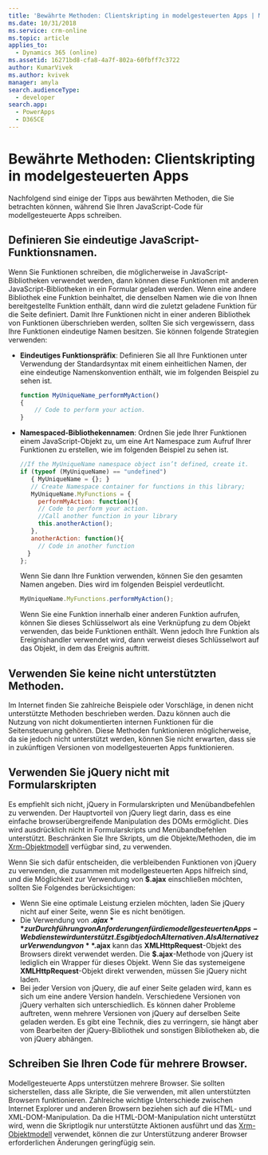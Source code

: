 ```yaml
---
title: 'Bewährte Methoden: Clientskripting in modelgesteuerten Apps | MicrosoftDocs'
ms.date: 10/31/2018
ms.service: crm-online
ms.topic: article
applies_to:
  - Dynamics 365 (online)
ms.assetid: 16271bd8-cfa8-4a7f-802a-60fbff7c3722
author: KumarVivek
ms.author: kvivek
manager: amyla
search.audienceType:
  - developer
search.app:
  - PowerApps
  - D365CE
---
```

# <a name="best-practices-client-scripting-in-model-driven-apps"></a>Bewährte Methoden: Clientskripting in modelgesteuerten Apps



Nachfolgend sind einige der Tipps aus bewährten Methoden, die Sie betrachten können, während Sie Ihren JavaScript-Code für modellgesteuerte Apps schreiben.

## <a name="define-unique-javascript-function-names"></a>Definieren Sie eindeutige JavaScript-Funktionsnamen.

Wenn Sie Funktionen schreiben, die möglicherweise in JavaScript-Bibliotheken verwendet werden, dann können diese Funktionen mit anderen JavaScript-Bibliotheken in ein Formular geladen werden. Wenn eine andere Bibliothek eine Funktion beinhaltet, die denselben Namen wie die von Ihnen bereitgestellte Funktion enthält, dann wird die zuletzt geladene Funktion für die Seite definiert. Damit Ihre Funktionen nicht in einer anderen Bibliothek von Funktionen überschrieben werden, sollten Sie sich vergewissern, dass Ihre Funktionen eindeutige Namen besitzen. Sie können folgende Strategien verwenden:

- **Eindeutiges Funktionspräfix**: Definieren Sie all Ihre Funktionen unter Verwendung der Standardsyntax mit einem einheitlichen Namen, der eine eindeutige Namenskonvention enthält, wie im folgenden Beispiel zu sehen ist.
    ```JavaScript
    function MyUniqueName_performMyAction()
    {
        // Code to perform your action.
    }
    ```
- **Namespaced-Bibliothekennamen**: Ordnen Sie jede Ihrer Funktionen einem JavaScript-Objekt zu, um eine Art Namespace zum Aufruf Ihrer Funktionen zu erstellen, wie im folgenden Beispiel zu sehen ist.
    ```JavaScript
    //If the MyUniqueName namespace object isn’t defined, create it.
    if (typeof (MyUniqueName) == "undefined")
       { MyUniqueName = {}; }
       // Create Namespace container for functions in this library;
       MyUniqueName.MyFunctions = {
         performMyAction: function(){
         // Code to perform your action.
         //Call another function in your library
         this.anotherAction();
       },
       anotherAction: function(){
         // Code in another function
      }
    };
    ```

    Wenn Sie dann Ihre Funktion verwenden, können Sie den gesamten Namen angeben. Dies wird im folgenden Beispiel verdeutlicht.

    ```JavaScript
    MyUniqueName.MyFunctions.performMyAction();
    ```

    Wenn Sie eine Funktion innerhalb einer anderen Funktion aufrufen, können Sie dieses Schlüsselwort als eine Verknüpfung zu dem Objekt verwenden, das beide Funktionen enthält. Wenn jedoch Ihre Funktion als Ereignishandler verwendet wird, dann verweist dieses Schlüsselwort auf das Objekt, in dem das Ereignis auftritt.

## <a name="avoid-using-unsupported-methods"></a>Verwenden Sie keine nicht unterstützten Methoden.

Im Internet finden Sie zahlreiche Beispiele oder Vorschläge, in denen nicht unterstützte Methoden beschrieben werden. Dazu können auch die Nutzung von nicht dokumentierten internen Funktionen für die Seitensteuerung gehören. Diese Methoden funktionieren möglicherweise, da sie jedoch nicht unterstützt werden, können Sie nicht erwarten, dass sie in zukünftigen Versionen von modellgesteuerten Apps funktionieren.

## <a name="avoid-using-jquery-for-form-scripts"></a>Verwenden Sie jQuery nicht mit Formularskripten

Es empfiehlt sich nicht, jQuery in Formularskripten und Menübandbefehlen zu verwenden. Der Hauptvorteil von jQuery liegt darin, dass es eine einfache browserübergreifende Manipulation des DOMs ermöglicht. Dies wird ausdrücklich nicht in Formularskripts und Menübandbefehlen unterstützt. Beschränken Sie Ihre Skripts, um die Objekte/Methoden, die im [Xrm-Objektmodell](understand-clientapi-object-model.md) verfügbar sind, zu verwenden. 

Wenn Sie sich dafür entscheiden, die verbleibenden Funktionen von jQuery zu verwenden, die zusammen mit modellgesteuerten Apps hilfreich sind, und die Möglichkeit zur Verwendung von **$.ajax** einschließen möchten, sollten Sie Folgendes berücksichtigen:

- Wenn Sie eine optimale Leistung erzielen möchten, laden Sie jQuery nicht auf einer Seite, wenn Sie es nicht benötigen.
- Die Verwendung von **$.ajax** zur Durchführung von Anforderungen für die modellgesteuerten Apps-Webdienste wird unterstützt. Es gibt jedoch Alternativen. Als Alternative zur Verwendung von **$.ajax** kann das **XMLHttpRequest**-Objekt des Browsers direkt verwendet werden. Die **$.ajax**-Methode von jQuery ist lediglich ein Wrapper für dieses Objekt. Wenn Sie das systemeigene **XMLHttpRequest**-Objekt direkt verwenden, müssen Sie jQuery nicht laden.
- Bei jeder Version von jQuery, die auf einer Seite geladen wird, kann es sich um eine andere Version handeln. Verschiedene Versionen von jQuery verhalten sich unterschiedlich. Es können daher Probleme auftreten, wenn mehrere Versionen von jQuery auf derselben Seite geladen werden. Es gibt eine Technik, dies zu verringern, sie hängt aber vom Bearbeiten der jQuery-Bibliothek und sonstigen Bibliotheken ab, die von jQuery abhängen.


## <a name="write-your-code-for-multiple-browsers"></a>Schreiben Sie Ihren Code für mehrere Browser.

Modellgesteuerte Apps unterstützen mehrere Browser. Sie sollten sicherstellen, dass alle Skripte, die Sie verwenden, mit allen unterstützten Browsern funktionieren. Zahlreiche wichtige Unterschiede zwischen Internet Explorer und anderen Browsern beziehen sich auf die HTML- und XML-DOM-Manipulation. Da die HTML-DOM-Manipulation nicht unterstützt wird, wenn die Skriptlogik nur unterstützte Aktionen ausführt und das [Xrm-Objektmodell](understand-clientapi-object-model.md) verwendet, können die zur Unterstützung anderer Browser erforderlichen Änderungen geringfügig sein. 
